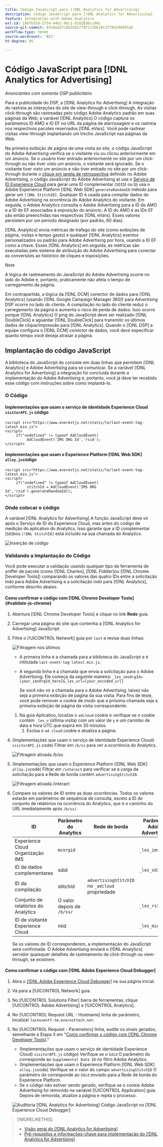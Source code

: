```yaml
---
title: Código JavaScript para [!DNL Analytics for Advertising]
description: Código JavaScript para [!DNL Analytics for Advertising]
feature: Integration with Adobe Analytics
exl-id: 18bfb32d-2754-44b2-86c1-d102836cc08c
source-git-commit: 9158ed3fc8b35b5f79f217b619c2ff8e596895ab
workflow-type: tm+mt
source-wordcount: '921'
ht-degree: 0%

---
```


# Código JavaScript para [!DNL Analytics for Advertising]

*Anunciantes com somente DSP publicitário*

Para a publicidade do DSP, a [!DNL Analytics for Advertising] A integração do rastreia as interações do site de view-through e click-through. As visitas click-through são rastreadas pelo código Adobe Analytics padrão em suas páginas da Web; a variável [!DNL Analytics] O código captura os parâmetros ID AMO e ID EF no URL da página de aterrissagem e os rastreia nos respectivos pacotes reservados [!DNL eVars]. Você pode rastrear visitas view-through implantando um trecho JavaScript nas páginas da Web.

Na primeira exibição de página de uma visita ao site, o código JavaScript do Adobe Advertising verifica se o visitante viu ou clicou anteriormente em um anúncio. Se o usuário tiver entrado anteriormente no site por um click-through ou não tiver visto um anúncio, o visitante será ignorado. Se o visitante tiver visto um anúncio e não tiver entrado no site por um click-through durante o [clique em janela de retrospectiva](/help/integrations/analytics/prerequisites.md#lookback-a4adc) definido no Adobe Advertising, o código JavaScript do Adobe Advertising a) usa o [Serviço de ID Experience Cloud](https://experienceleague.adobe.com/docs/id-service/using/home.html) para gerar uma ID complementar (`SDID`) ou b) usa o Adobe Experience Platform [!DNL Web SDK] `generateRandomID` método para gerar um `[!DNL StitchID]`. Qualquer ID é usada para compilar dados do Adobe Advertising na ocorrência do Adobe Analytics do visitante. Em seguida, o Adobe Analytics consulta o Adobe Advertising para a ID do AMO e a ID do EF associadas à exposição do anúncio. A ID do AMO e as IDs EF são então preenchidas nas respectivas [!DNL eVars]. Esses valores persistem por um período designado (por padrão, 60 dias).

[!DNL Analytics] envia métricas de tráfego do site (como exibições de página, visitas e tempo gasto) e qualquer [!DNL Analytics] eventos personalizados ou padrão para Adobe Advertising por hora, usando a ID EF como a chave. Esses [!DNL Analytics] em seguida, as métricas são executadas pelo sistema de atribuição do Adobe Advertising para conectar as conversões ao histórico de cliques e exposições.

>[!NOTE]
>
>A lógica de rastreamento do JavaScript do Adobe Advertising ocorre no lado do Adobe e, portanto, praticamente não afeta o tempo de carregamento da página.
>
>Em contrapartida, a lógica da [!DNL DCM] conector de dados para [!DNL Analytics] (usando [!DNL Google Campaign Manager 360]) para Advertising DSP ocorre no lado do cliente. A compilação no lado do cliente reduz o carregamento da página e aumenta o risco de perda de dados. Isso ocorre porque [!DNL Analytics] O ping do JavaScript deve ser realizado [!DNL DoubleClick] e aguardar [!DNL DoubleClick] para transmitir os últimos dados de clique/impressão para [!DNL Analytics]. Quando o [!DNL DSP] a equipe configura o [!DNL DCM] conector de dados, você deve especificar quanto tempo você deseja atrasar a página.

## Implantação do código JavaScript

A biblioteca do JavaScript do consiste em duas linhas que permitem [!DNL Analytics] e Adobe Advertising para se comunicar. Se a variável [!DNL Analytics for Advertising] a integração foi concluída durante a implementação do Adobe Advertising e, portanto, você já deve ter recebido esse código com instruções sobre como implantá-lo.

### O Código

#### Implementações que usam o serviço de identidade Experience Cloud `visitorAPI.js` código

```
<script src="https://www.everestjs.net/static/le/last-event-tag-latest.min.js">
<script>
     if("undefined" != typeof AdCloudEvent) 
          AdCloudEvent('IMS ORG Id','rsid');
</script>
```

#### Implementações que usam o Experience Platform [!DNL Web SDK] `alloy.js`código

```
<script src="https://www.everestjs.net/static/le/last-event-tag-latest.min.js">
<script>
     if("undefined" != typeof AdCloudEvent) 
          stitchId = AdCloudEvent('IMS ORG Id','rsid').generateRandomId();
</script>
```

### Onde colocar o código

A variável [!DNL Analytics for Advertising] A função JavaScript deve vir após o Serviço de ID do Experience Cloud, mas antes do código de medição do aplicativo do Analytics. Isso garante que a ID complementar (`SDID`ou `[!DNL StitchID]` está incluído na sua chamada do Analytics.

![Inserção de código](/help/integrations/assets/a4adc-code-placement.png)

### Validando a Implantação do Código

Você pode executar a validação usando qualquer tipo de ferramenta de sniffer de pacote (como [!DNL Charles], [!DNL Fiddler]ou [!DNL Chrome Developer Tools]) comparando os valores das quatro IDs entre a solicitação indo para Adobe Advertising e a solicitação indo para [!DNL Analytics], conforme descrito abaixo.

#### Como confirmar o código com [!DNL Chrome Developer Tools] {#validate-js-chrome}

1. Abertura [!DNL Chrome Developer Tools] e clique no link **Rede** guia.

1. Carregar uma página do site que contenha a [!DNL Analytics for Advertising] JavaScript.

1. Filtre o [!UICONTROL Network] guia por `last` e revise duas linhas:

   ![Filtragem nos últimos](/help/integrations/assets/a4adc-code-validation-filter-last.png)

   * A primeira linha é a chamada para a biblioteca do JavaScript e é intitulada `last-event-tag-latest.min.js`.
   * A segunda linha é a chamada que envia a solicitação para o Adobe Advertising. Ele começa da seguinte maneira: `_les_imsOrgId=[your_imsOrgId_here]&_les_url=[your_encoded_url]`

     Se você não vir a chamada para o Adobe Advertising, talvez não seja a primeira exibição de página da sua visita. Para fins de teste, você pode remover o cookie de modo que a próxima chamada seja a primeira exibição de página da visita correspondente:

   1. Na guia Aplicativo, localize o `adcloud` cookie e verifique se o cookie contém `_les_v` (última visita) com um valor de `y` e um carimbo de data e hora UTC que expira em 30 minutos.
      1. Exclua o `ad cloud` cookie e atualiza a página.

1. (Implementações que usam o serviço de identidade Experience Cloud) `visitorAPI.js` code) Filtrar em `/b/ss` para ver a ocorrência do Analytics.

   ![Filtragem ativada `/b/ss`](/help/integrations/assets/a4adc-code-validation-filter-bss.png)

1. (Implementações que usam o Experience Platform [!DNL Web SDK] `alloy.js`code) Filtrar em `/interact` para verificar se a carga da solicitação para a Rede de borda contém `advertisingStitchID`.

   ![Filtragem ativada `/interact`](/help/integrations/assets/a4adc-code-validation-filter-interact.png)

1. Compare os valores de ID entre as duas ocorrências. Todos os valores estarão em parâmetros de sequência de consulta, exceto a ID do conjunto de relatórios na ocorrência do Analytics, que é o caminho do URL imediatamente após `/b/ss/`.

   | ID | Parâmetro do Analytics | Rede de borda | Parâmetro Adobe Advertising |
   | --- | --- | --- | --- |
   | Experience Cloud Organização IMS | `mcorgid` |  | `_les_imsOrgid` |
   | ID de dados complementares | sdid |  | `_les_sdid` |
   | ID da compilação | stitchId | `advertisingStitchID` no `_adcloud` propriedade |  |
   | Conjunto de relatórios do Analytics | O valor depois de `/b/ss/` | | `_les_rsid` |
   | ID de visitante Experience Cloud | mid |  | `_les_mid` |

   Se os valores de ID corresponderem, a implementação do JavaScript será confirmada. O Adobe Advertising enviará o [!DNL Analytics] servidor quaisquer detalhes de rastreamento de click-through ou view-through, se existirem.

#### Como confirmar o código com [!DNL Adobe Experience Cloud Debugger]

1. Abra o [[!DNL Adobe Experience Cloud Debugger]](https://experienceleague.adobe.com/docs/debugger/using-v2/summary.html) na sua página inicial.
1. Vá para a [!UICONTROL Network] guia.
1. No [!UICONTROL Solutions Filter] barra de ferramentas, clique [!UICONTROL Adobe Advertising] e [!UICONTROL Analytics].
1. No [!UICONTROL Request URL - Hostname] linha de parâmetro, localizar `lasteventf-tm.everesttech.net`.
1. No [!UICONTROL Request - Parameters] linha, audite os sinais gerados, semelhante à Etapa 3 em &quot;[Como confirmar o código com [!DNL Chrome Developer Tools]](#validate-js-chrome).&quot;
   * (Implementações que usam o serviço de identidade Experience Cloud) `visitorAPI.js` código) Verifique se o `Sdid` O parâmetro do corresponde ao `Supplemental Data ID` no filtro Adobe Analytics.
   * (Implementações que usam o Experience Platform [!DNL Web SDK] `alloy.js`code) Verifique se o valor do campo `advertisingStitchID` O parâmetro do corresponde ao `Sdid` enviado para a Rede de borda do Experience Platform.
   * Se o código não estiver sendo gerado, verifique se o cookie Adobe Advertising foi removido na variável [!UICONTROL Application] guia. Depois de removida, atualize a página e repita o processo.

   ![Auditoria [!DNL Analytics for Advertising] Código JavaScript no [!DNL Experience Cloud Debugger]](/help/integrations/assets/a4adc-js-audit-debugger.png)

>[!MORELIKETHIS]
>
>* [Visão geral do [!DNL Analytics for Advertising]](overview.md)
>* [Pré-requisitos e informações-chave para implementação do [!DNL Analytics for Advertising]](prerequisites.md)
